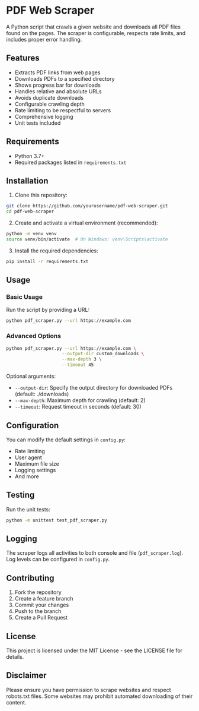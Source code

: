 # PDF Web Scraper

A Python script that crawls a given website and downloads all PDF files found on the pages. The scraper is configurable, respects rate limits, and includes proper error handling.

## Features
- Extracts PDF links from web pages
- Downloads PDFs to a specified directory
- Shows progress bar for downloads
- Handles relative and absolute URLs
- Avoids duplicate downloads
- Configurable crawling depth
- Rate limiting to be respectful to servers
- Comprehensive logging
- Unit tests included

## Requirements
- Python 3.7+
- Required packages listed in `requirements.txt`

## Installation

1. Clone this repository:
```bash
git clone https://github.com/yourusername/pdf-web-scraper.git
cd pdf-web-scraper
```

2. Create and activate a virtual environment (recommended):
```bash
python -m venv venv
source venv/bin/activate  # On Windows: venv\Scripts\activate
```

3. Install the required dependencies:
```bash
pip install -r requirements.txt
```

## Usage

### Basic Usage
Run the script by providing a URL:
```bash
python pdf_scraper.py --url https://example.com
```

### Advanced Options
```bash
python pdf_scraper.py --url https://example.com \
                     --output-dir custom_downloads \
                     --max-depth 3 \
                     --timeout 45
```

Optional arguments:
- `--output-dir`: Specify the output directory for downloaded PDFs (default: ./downloads)
- `--max-depth`: Maximum depth for crawling (default: 2)
- `--timeout`: Request timeout in seconds (default: 30)

## Configuration

You can modify the default settings in `config.py`:
- Rate limiting
- User agent
- Maximum file size
- Logging settings
- And more

## Testing

Run the unit tests:
```bash
python -m unittest test_pdf_scraper.py
```

## Logging

The scraper logs all activities to both console and file (`pdf_scraper.log`). Log levels can be configured in `config.py`.

## Contributing

1. Fork the repository
2. Create a feature branch
3. Commit your changes
4. Push to the branch
5. Create a Pull Request

## License

This project is licensed under the MIT License - see the LICENSE file for details.

## Disclaimer

Please ensure you have permission to scrape websites and respect robots.txt files. Some websites may prohibit automated downloading of their content. 
